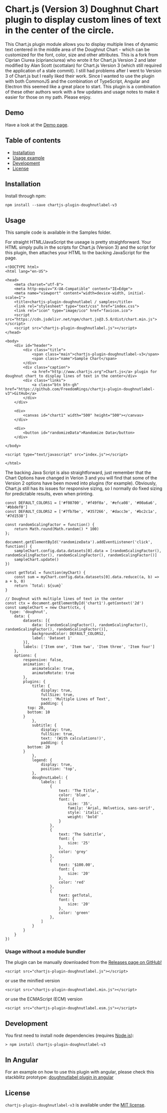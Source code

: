 # Chart.js (Version 3) Doughnut Chart plugin to display custom lines of text in the center of the circle.

This Chart.js plugin module allows you to display multiple lines of dynamic text centered in the middle area of the Doughnut Chart - which can be customized for the font, color, size and other attributes.  This is a fork from Ciprian Ciurea (ciprianciurea) who wrote it for Chart.js Version 2 and later modified by Alan Scott (scottalan) for Chart.js Version 3 (which still required the application of a stale commit).  I still had problems after I went to Version 3 of Chart.js but I really liked their work.  Since I wanted to use the plugin with both CommonJS and the combination of TypeScript, Angular and Electron this seemed like a great place to start.  This plugin is a combination of these other authors work with a few updates and usage notes to make it easier for those on my path.  Please enjoy.

## Demo
Have a look at the [Demo page](https://FreedomRings.github.io/chartjs-plugin-doughnutlabel-v3/samples/index.html).

## Table of contents

- [Installation](#installation)
- [Usage example](#usage)
- [Development](#development)
- [License](#license)

## Installation

Install through npm:
```
npm install --save chartjs-plugin-doughnutlabel-v3
```

## Usage 

This sample code is available in the Samples folder.

For straight HTML/JavaScript the useage is pretty straighforward.  Your HTML simply pulls
in the scripts for Chart.js (Version 3) and the script for this plugin, then attaches your
HTML to the backing JavaScript for the page.

```
<!DOCTYPE html>
<html lang="en-US">

<head>
	<meta charset="utf-8">
	<meta http-equiv="X-UA-Compatible" content="IE=Edge">
	<meta name="viewport" content="width=device-width, initial-scale=1">
	<title>chartjs-plugin-doughnutlabel / samples</title>
	<link rel="stylesheet" type="text/css" href="index.css">
	<link rel="icon" type="image/ico" href="favicon.ico">
	<script src="https://cdn.jsdelivr.net/npm/chart.js@3.5.0/dist/chart.min.js"></script>
	<script src="chartjs-plugin-doughnutlabel.js"></script>
</head>

<body>
	<div id="header">
		<div class="title">
			<span class="main">chartjs-plugin-doughnutlabel-v3</span>
			<span class="name">Sample Chart</span>
		</div>
		<div class="caption">
			<a href="http://www.chartjs.org">Chart.js</a> plugin for doughnut chart to display lines of text in the center</div>
		<div class="links">
			<a class="btn btn-gh" href="https://github.com/FreedomRings/chartjs-plugin-doughnutlabel-v3">GitHub</a>
		</div>
	</div>

	<div>
		<canvas id="chart1" width="500" height="500"></canvas>
	</div>

	<div>
		<button id="randomizeData">Randomize Data</button>
	</div>
	
</body>

<script type="text/javascript" src="index.js"></script>

</html>
```

The backing Java Script is also straightforward, just remember that the Chart Options have
changed in Verion 3 and you will find that some of the Version 2 options have been moved 
into plugins (for example).  Obviously, Chart.js still has its issues for responsive sizing, 
so I normally do fixed sizing for predictable results, even when printing.
```
const DEFAULT_COLORS1 = ['#f08700', '#f49f0a', '#efca08', '#00a6a6', '#bbdef0']
const DEFAULT_COLORS2 = ['#7fb7be', '#357266', '#dacc3e', '#bc2c1a', '#7d1538']

const randomScalingFactor = function() {
	return Math.round(Math.random() * 100)
};

document.getElementById('randomizeData').addEventListener('click', function() {
	sampleChart.config.data.datasets[0].data = [randomScalingFactor(), randomScalingFactor(), randomScalingFactor(), randomScalingFactor()]
	sampleChart.update()
})

const getTotal = function(myChart) {
	const sum = myChart.config.data.datasets[0].data.reduce((a, b) => a + b, 0)
	return `Total: ${sum}`
}

// Doughnut with multiple lines of text in the center
const ctx = document.getElementById('chart1').getContext('2d')
const sampleChart = new Chart(ctx, {
  type: 'doughnut',
	data: {
		datasets: [{
			data: [randomScalingFactor(), randomScalingFactor(), randomScalingFactor(), randomScalingFactor()],
			backgroundColor: DEFAULT_COLORS2,
			label: 'Dataset 1'
		}],
		labels: ['Item one', 'Item two', 'Item three', 'Item four']
	},
	options: {
		responsive: false,
		animation: {
			animateScale: true,
			animateRotate: true
		},
		plugins: {
			title: {
				display: true,
				fullSize: true,
				text: 'Multiple Lines of Text',
				padding: {
          top: 20,
          bottom: 10
        }
			},
			subtitle: {
				display: true,
				fullSize: true,
				text: '(With calculations!)',
				padding: {
          bottom: 20
        }
			},
			legend: {
				display: true,
				position: 'top',
			},
			doughnutLabel: {
				labels: [
					{
						text: 'The Title',
						color: 'blue',
						font: {
							size: '35',
							family: 'Arial, Helvetica, sans-serif',
							style: 'italic',
							weight: 'bold'
						}
					},
					{
						text: 'The Subtitle',
						font: {
							size: '25'
						},
						color: 'grey'
					},
					{
						text: '$100.00',
						font: {
							size: '20'
						},
						color: 'red'
					},
					{
						text: getTotal,
						font: {
							size: '20'
						},
						color: 'green'
					},
				]
			}
		}
	}
})
```

### Usage without a module bundler
The plugin can be manually downloaded from the 
[Releases page on GitHub!](https://github.com/freedomrings/chartjs-plugin-doughnutlabel-v3/releases)
```
<script src="chartjs-plugin-doughnutlabel.js"></script>
```
or use the minified version
```
<script src="chartjs-plugin-doughnutlabel.min.js"></script>
```
or use the ECMAScript (ECM) version
```
<script src="chartjs-plugin-doughnutlabel.esm.js"></script>
```

## Development

You first need to install node dependencies (requires [Node.js](https://nodejs.org/)):

    > npm install chartjs-plugin-doughnutlabel-v3


## In Angular

For an example on how to use this plugin with angular, please check this stackblitz prototype:
[doughnutlabel plugin in angular](https://angular-ivy-kow4wa.stackblitz.io/)

## License

`chartjs-plugin-doughnutlabel-v3` is available under the [MIT license](LICENSE.md).
